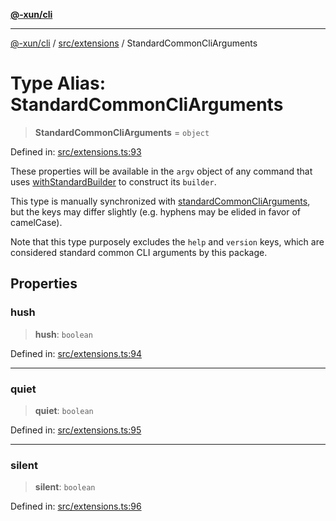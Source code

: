 [**@-xun/cli**](../../../README.md)

***

[@-xun/cli](../../../README.md) / [src/extensions](../README.md) / StandardCommonCliArguments

# Type Alias: StandardCommonCliArguments

> **StandardCommonCliArguments** = `object`

Defined in: [src/extensions.ts:93](https://github.com/Xunnamius/cli-utils/blob/dd8d74def9fbb70e45b008f545cfdb5eac2fb4d4/src/extensions.ts#L93)

These properties will be available in the `argv` object of any command that
uses [withStandardBuilder](../functions/withStandardBuilder.md) to construct its `builder`.

This type is manually synchronized with [standardCommonCliArguments](../variables/standardCommonCliArguments.md),
but the keys may differ slightly (e.g. hyphens may be elided in favor of
camelCase).

Note that this type purposely excludes the `help` and `version` keys, which
are considered standard common CLI arguments by this package.

## Properties

### hush

> **hush**: `boolean`

Defined in: [src/extensions.ts:94](https://github.com/Xunnamius/cli-utils/blob/dd8d74def9fbb70e45b008f545cfdb5eac2fb4d4/src/extensions.ts#L94)

***

### quiet

> **quiet**: `boolean`

Defined in: [src/extensions.ts:95](https://github.com/Xunnamius/cli-utils/blob/dd8d74def9fbb70e45b008f545cfdb5eac2fb4d4/src/extensions.ts#L95)

***

### silent

> **silent**: `boolean`

Defined in: [src/extensions.ts:96](https://github.com/Xunnamius/cli-utils/blob/dd8d74def9fbb70e45b008f545cfdb5eac2fb4d4/src/extensions.ts#L96)
